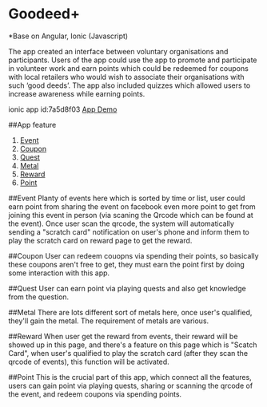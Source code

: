 # Goodeed+
*Base on Angular, Ionic (Javascript)

The app created an interface between voluntary organisations and participants. Users of the app could use the app to promote and participate in volunteer work and earn points which could be redeemed   for coupons with local retailers who would wish to associate their organisations with such ‘good deeds’. The app also included quizzes which allowed users to increase awareness while earning points. 

ionic app id:7a5d8f03
[App Demo](https://www.youtube.com/watch?time_continue=1&v=7HWG3fjAzQs)

##App feature

1. [Event](#event)
2. [Coupon](#coupon)
3. [Quest](#quest)
4. [Metal](#metal)
5. [Reward](#reward)
6. [Point](#point)

##Event
Planty of events here which is sorted by time or list, user could earn point from sharing the event on facebook even more point to get from joining this event in person (via scaning the Qrcode which can be found at the event). Once user scan the qrcode, the system will automatically sending a "scratch card" notification on user's phone and inform them to play the scratch card on reward page to get the reward. 

##Coupon
User can redeem couopns via spending their points, so basically these coupons aren't free to get, they must earn the point first by doing some interaction with this app.

##Quest
User can earn point via playing quests and also get knowledge from the question.

##Metal
There are lots different sort of metals here, once user's qualified, they'll gain the metal. The requirement of metals are various.

##Reward
When user get the reward from events, their reward will be showed up in this page, and there's a feature on this page which is "Scatch Card", when user's qualified to play the scratch card (after they scan the qrcode of events), this function will be activated.

##Point
This is the crucial part of this app, which connect all the features, users can gain point via playing quests, sharing or scanning the qrcode of the event, and redeem coupons via spending points.
